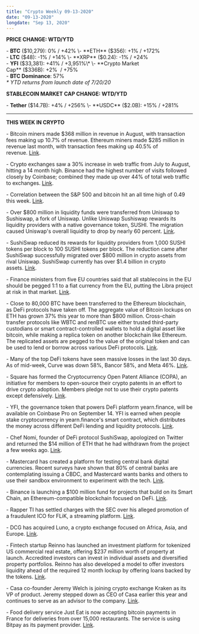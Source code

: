 ```yaml
---
title: "Crypto Weekly 09-13-2020"
date: "09-13-2020"
longdate: "Sep 13, 2020"
---
```


**PRICE CHANGE: WTD/YTD**

\- **BTC** ($10,279): 0% / +42%  
\- **ETH** ($356): +1% / +172%  
\- **LTC** ($48): -1% / +14%  
\- **XRP** ($0.24): -1% / +24%  
\- **YFI** ($33,381): +41% / +3,951%\*  
\- **Crypto Market Cap** ($336B): +2%  / +75%   
\- **BTC Dominance**: 57%  
*\* YTD returns from launch date of 7/20/20*

**STABLECOIN MARKET CAP CHANGE: WTD/YTD**

\- **Tether** ($14.7B): +4% / +256%  
\- **USDC** ($2.0B): +15% / +281%



---

**THIS WEEK IN CRYPTO**

\- Bitcoin miners made $368 million in revenue in August, with transaction fees making up 10.7% of revenue. Ethereum miners made $285 million in revenue last month, with transaction fees making up 40.5% of revenue. [Link](https://www.theblockcrypto.com/linked/77600/bitcoin-miners-august-revenue).   
  
\- Crypto exchanges saw a 30% increase in web traffic from July to August, hitting a 14 month high. Binance had the highest number of visits followed closely by Coinbase; combined they made up over 44% of total web traffic to exchanges. [Link](https://www.theblockcrypto.com/linked/77227/crypto-exchanges-website-visits-august).   
  
\- Correlation between the S&P 500 and bitcoin hit an all time high of 0.49 this week. [Link](https://www.theblockcrypto.com/linked/77286/correlation-between-bitcoin-and-sp500-nears-all-time-high).   
  
\- Over $800 million in liquidity funds were transferred from Uniswap to Sushiswap, a fork of Uniswap. Unlike Uniswap Sushiswap rewards its liquidity providers with a native governance token, SUSHI. The migration caused Uniswap's overall liquidity to drop by nearly 60 percent. [Link](https://www.theblockcrypto.com/post/77324/sushiswap-initiates-migration-of-over-800m-in-liquidity-funds-from-uniswap).   
  
\- SushiSwap reduced its rewards for liquidity providers from 1,000 SUSHI tokens per block to 100 SUSHI tokens per block. The reduction came after SushiSwap successfully migrated over $800 million in crypto assets from rival Uniswap. SushiSwap currently has over $1.4 billion in crypto assets. [Link](https://www.coindesk.com/sushiswap-block-rewards).   
  
\- Finance ministers from five EU countries said that all stablecoins in the EU should be pegged 1:1 to a fiat currency from the EU, putting the Libra project at risk in that market. [Link](https://decrypt.co/41591/strict-rules-should-be-in-place-for-stablecoins-eu-finance-ministers).  
  
\- Close to 80,000 BTC have been transferred to the Ethereum blockchain, as DeFi protocols have taken off. The aggregate value of Bitcoin lockups on ETH has grown 37% this year to more than $800 million. Cross-chain transfer protocols like WBTC and renBTC use either trusted third-party custodians or smart contract-controlled wallets to hold a digital asset like bitcoin, while making a replica token on another blockchain like Ethereum. The replicated assets are pegged to the value of the original token and can be used to lend or borrow across various DeFi protocols. [Link](https://decrypt.co/41593/bitcoin-ethereum-booming-closing-billion-value).   
  
\- Many of the top DeFi tokens have seen massive losses in the last 30 days. As of mid-week, Curve was down 58%, Bancor 58%, and Meta 46%. [Link](https://cointelegraph.com/news/defi-goes-boom-as-top-tokens-crash-by-50-in-one-week).   
  
\- Square has formed the Cryptocurrency Open Patent Alliance (COPA), an initiative for members to open-source their crypto patents in an effort to drive crypto adoption. Members pledge not to use their crypto patents except defensively. [Link](https://decrypt.co/41446/square-stop-patent-trolls-killing-bitcoin-adoption-copa).   
  
\- YFI, the governance token that powers DeFi platform yearn.finance, will be available on Coinbase Pro on September 14. YFI is earned when people stake cryptocurrency in yearn.finance's smart contract, which distributes the money across different DeFi lending and liquidity protocols. [Link](https://decrypt.co/41480/defis-yearn-finance-is-coming-to-coinbase-pro).   
  
\- Chef Nomi, founder of DeFi protocol SushiSwap, apologized on Twitter and returned the $14 million of ETH that he had withdrawn from the project a few weeks ago. [Link](https://www.forbes.com/sites/tatianakoffman/2020/09/11/sushi-chef-returns-14m-apologizes-to-investors/#2ab215fb39d6).   
  
\- Mastercard has created a platform for testing central bank digital currencies. Recent surveys have shown that 80% of central banks are contemplating issuing a CBDC, and Mastercard wants banks and others to use their sandbox environment to experiment with the tech. [Link](https://www.forbes.com/sites/vipinbharathan/2020/09/12/mastercard-creates-sandbox-for-cbdc-testing/#a2235d57ed6c).   
  
\- Binance is launching a $100 million fund for projects that build on its Smart Chain, an Ethereum-compatible blockchain focused on DeFi. [Link](https://cointelegraph.com/news/binance-makes-aggressive-push-on-in-house-defi-with-100m-fund).   
  
\- Rapper TI has settled charges with the SEC over his alleged promotion of a fraudulent ICO for FLiK, a streaming platform. [Link](https://www.theblockcrypto.com/linked/77617/rapper-ti-sec-ico).   
  
\- DCG has acquired Luno, a crypto exchange focused on Africa, Asia, and Europe. [Link](https://decrypt.co/41282/digital-currency-group-acquires-crypto-exchange-luno).   
  
\- Fintech startup Reinno has launched an investment platform for tokenized US commercial real estate, offering $237 million worth of property at launch. Accredited investors can invest in individual assets and diversified property portfolios. Reinno has also developed a model to offer investors liquidity ahead of the required 12 month lockup by offering loans backed by the tokens. [Link](https://cointelegraph.com/news/tokenized-real-estate-marketplace-launches-with-237m-in-assets).   
  
\- Casa co-founder Jeremy Welch is joining crypto exchange Kraken as its VP of product. Jeremy stepped down as CEO of Casa earlier this year and continues to serve as an advisor to the company. [Link](https://www.theblockcrypto.com/linked/77427/casa-co-founder-jeremy-welch-joins-kraken-as-vp-of-product).   
  
\- Food delivery service Just Eat is now accepting bitcoin payments in France for deliveries from over 15,000 restaurants. The service is using Bitpay as its payment provider. [Link](https://decrypt.co/41059/just-eat-now-accepting-bitcoin-payments-in-france).